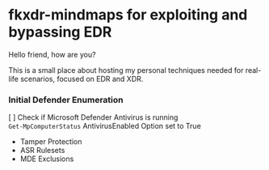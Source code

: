 # fkxdr-mindmaps for exploiting and bypassing EDR

Hello friend, how are you?

This is a small place about hosting my personal techniques needed for real-life scenarios, focused on EDR and XDR.

### Initial Defender Enumeration

[ ] Check if Microsoft Defender Antivirus is running  
`Get-MpComputerStatus`
AntivirusEnabled Option set to True


- Tamper Protection
- ASR Rulesets
- MDE Exclusions
